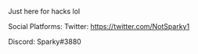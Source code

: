 Just here for hacks lol

Social Platforms:
Twitter:
https://twitter.com/NotSparky1

Discord:
Sparky#3880
